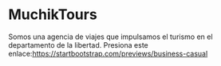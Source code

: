 # MuchikTours
Somos una agencia de viajes que impulsamos el turismo en el departamento de la libertad.
Presiona este enlace:https://startbootstrap.com/previews/business-casual
